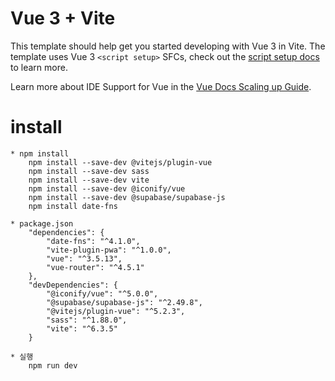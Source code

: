 # Vue 3 + Vite

This template should help get you started developing with Vue 3 in Vite. 
The template uses Vue 3 `<script setup>` SFCs, check out the [script setup docs](https://v3.vuejs.org/api/sfc-script-setup.html#sfc-script-setup) to learn more.

Learn more about IDE Support for Vue in the [Vue Docs Scaling up Guide](https://vuejs.org/guide/scaling-up/tooling.html#ide-support).


# install
```
* npm install
    npm install --save-dev @vitejs/plugin-vue
    npm install --save-dev sass
    npm install --save-dev vite
    npm install --save-dev @iconify/vue
    npm install --save-dev @supabase/supabase-js
    npm install date-fns

* package.json
    "dependencies": {
        "date-fns": "^4.1.0",
        "vite-plugin-pwa": "^1.0.0",
        "vue": "^3.5.13",
        "vue-router": "^4.5.1"
    },
    "devDependencies": {
        "@iconify/vue": "^5.0.0",
        "@supabase/supabase-js": "^2.49.8",
        "@vitejs/plugin-vue": "^5.2.3",
        "sass": "^1.88.0",
        "vite": "^6.3.5"
    }

* 실행
    npm run dev
```
